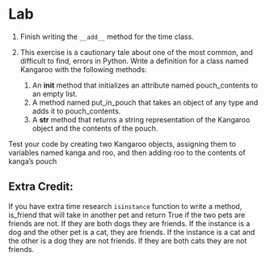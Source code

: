 # Lab

1. Finish writing the `__add__` method for the time class. 

2. This exercise is a cautionary tale about one of the most common, and difficult to find, errors in Python. Write a definition for a class named Kangaroo with the following methods:
	1. An __init__ method that initializes an attribute named pouch_contents to an empty list.
	2. A method named put_in_pouch that takes an object of any type and adds it to pouch_contents.
	3. A __str__ method that returns a string representation of the Kangaroo object and the contents of the pouch.

Test your code by creating two Kangaroo objects, assigning them to variables named kanga and roo, and then adding roo to the contents of kanga’s pouch

## Extra Credit: 
If you have extra time research `isinstance` function to write a method, is_friend that will take in another pet and return True if the two pets are friends are not. If they are both dogs they are friends. If the instance is a dog and the other pet is a cat, they are friends. If the instance is a cat and the other is a dog they are not friends. If they are both cats they are not friends. 